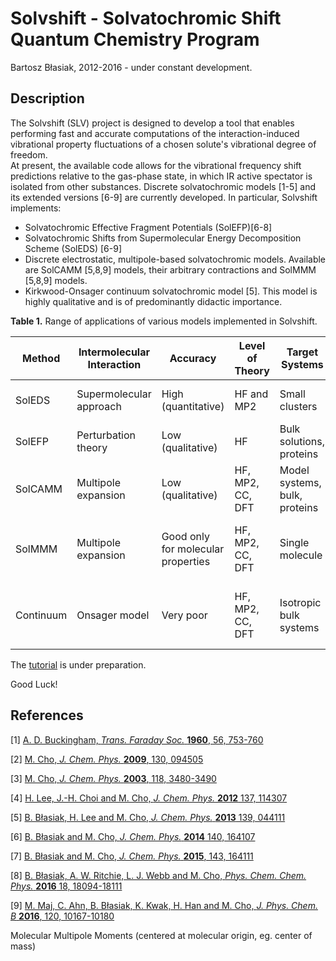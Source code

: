 Solvshift - Solvatochromic Shift Quantum Chemistry Program
==========================================================

Bartosz Błasiak, 2012-2016 - under constant development.

Description
-----------

The Solvshift (SLV) project is designed to develop a tool that enables performing fast and accurate 
computations of the interaction-induced vibrational property fluctuations of a chosen solute's vibrational degree of freedom.  
At present, the available code allows for the vibrational frequency shift predictions
relative to the gas-phase state, in which IR active spectator is isolated from other substances.
Discrete solvatochromic models [1-5] and its extended versions [6-9] are currently developed.
In particular, Solvshift implements:
  * Solvatochromic Effective Fragment Potentials (SolEFP)[6-8]
  * Solvatochromic Shifts from Supermolecular Energy Decomposition Scheme (SolEDS) [6-9]
  * Discrete electrostatic, multipole-based solvatochromic models.
    Available are SolCAMM [5,8,9] models, their arbitrary contractions and SolMMM [5,8,9] models.
  * Kirkwood-Onsager continuum solvatochromic model [5]. This model is highly qualitative
    and is of predominantly didactic importance.

**Table 1.** Range of applications of various models implemented in Solvshift.

| Method      | Intermolecular Interaction | Accuracy              | Level of Theory  | Target Systems                | Purpose                              | 
| ----------- | -------------------------- | --------------------- | ---------------- | ----------------------------- | ------------------------------------ | 
| SolEDS      | Supermolecular approach    | High (quantitative)   | HF and MP2       | Small clusters                | Validation of simplified models      |
| SolEFP      | Perturbation theory        | Low (qualitative)     | HF               | Bulk solutions, proteins      | Simulations of vibrational spectra   |
| SolCAMM     | Multipole expansion        | Low (qualitative)     | HF, MP2, CC, DFT | Model systems, bulk, proteins | Simulations of vibrational spectra   |
| SolMMM      | Multipole expansion        | Good only for molecular properties | HF, MP2, CC, DFT | Single molecule  | Electrostatic solvatochromic properties (e.g. Stark tuning rates) | 
| Continuum   | Onsager model              | Very poor             | HF, MP2, CC, DFT | Isotropic bulk systems        | Learning, rough trends with increasing polarity of a solvent |

The [tutorial](https://github.com/globulion/slv/blob/master/USAGE.md "Title") is under preparation.

Good Luck!

References
----------

[1] [A. D. Buckingham, *Trans. Faraday Soc.* **1960**, 56, 753-760](http://pubs.rsc.org/en/content/articlepdf/1960/tf/tf9605600753 "Title")

[2] [M. Cho, *J. Chem. Phys.* **2009**, 130, 094505](http://scitation.aip.org/content/aip/journal/jcp/130/9/10.1063/1.3079609)

[3] [M. Cho, *J. Chem. Phys.* **2003**, 118, 3480-3490](http://scitation.aip.org/content/aip/journal/jcp/118/8/10.1063/1.1536979)

[4] [H. Lee, J.-H. Choi and M. Cho, *J. Chem. Phys.* **2012** 137, 114307](http://scitation.aip.org/content/aip/journal/jcp/137/11/10.1063/1.4751477)

[5] [B. Błasiak, H. Lee and M. Cho, *J. Chem. Phys.* **2013** 139, 044111](http://scitation.aip.org/content/aip/journal/jcp/139/4/10.1063/1.4816041)

[6] [B. Błasiak and M. Cho, *J. Chem. Phys.* **2014** 140, 164107](http://scitation.aip.org/content/aip/journal/jcp/140/16/10.1063/1.4872040)

[7] [B. Błasiak and M. Cho, *J. Chem. Phys.* **2015**, 143, 164111](http://scitation.aip.org/content/aip/journal/jcp/143/16/10.1063/1.4934667)

[8] [B. Błasiak, A. W. Ritchie, L. J. Webb and M. Cho, *Phys. Chem. Chem. Phys.* **2016** 18, 18094-18111](http://pubs.rsc.org/en/content/articlehtml/2016/cp/c6cp01578f)

[9] [M. Maj, C. Ahn, B. Błasiak, K. Kwak, H. Han and M. Cho, *J. Phys. Chem. B* **2016**, 120, 10167-10180](http://pubs.acs.org/doi/abs/10.1021/acs.jpcb.6b04319)

Molecular Multipole Moments (centered at molecular origin, eg. center of mass)
